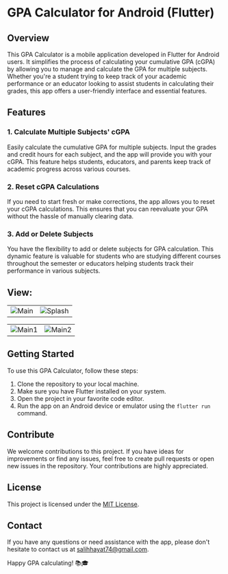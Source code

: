 # GPA Calculator for Android (Flutter)

## Overview

This GPA Calculator is a mobile application developed in Flutter for Android users. It simplifies the process of calculating your cumulative GPA (cGPA) by allowing you to manage and calculate the GPA for multiple subjects. Whether you're a student trying to keep track of your academic performance or an educator looking to assist students in calculating their grades, this app offers a user-friendly interface and essential features.

## Features

### 1. Calculate Multiple Subjects' cGPA

Easily calculate the cumulative GPA for multiple subjects. Input the grades and credit hours for each subject, and the app will provide you with your cGPA. This feature helps students, educators, and parents keep track of academic progress across various courses.

### 2. Reset cGPA Calculations

If you need to start fresh or make corrections, the app allows you to reset your cGPA calculations. This ensures that you can reevaluate your GPA without the hassle of manually clearing data.

### 3. Add or Delete Subjects

You have the flexibility to add or delete subjects for GPA calculation. This dynamic feature is valuable for students who are studying different courses throughout the semester or educators helping students track their performance in various subjects.

## View:

<table>
  <tr>
    <td><img src="https://github.com/SalihHayat74/Gpa-Calculator/assets/106287850/0be9b192-8be0-4697-bbea-8f9d647fc523" alt="Main"></td>
    <td><img src="https://github.com/SalihHayat74/Gpa-Calculator/assets/106287850/d9aaf419-4489-42f0-9ee0-3d50851eb7f9" alt="Splash"></td>
  </tr>
</table>
<table>
  <tr>
    <td><img src="https://github.com/SalihHayat74/Gpa-Calculator/assets/106287850/1fa9e070-3447-4e12-9743-356a278747f9" alt="Main1"></td>
    <td><img src="https://github.com/SalihHayat74/Gpa-Calculator/assets/106287850/cfca641d-9c3c-4e30-9150-ae6ca8bf21ad" alt="Main2"></td>
  </tr>
</table>

## Getting Started

To use this GPA Calculator, follow these steps:

1. Clone the repository to your local machine.
2. Make sure you have Flutter installed on your system.
3. Open the project in your favorite code editor.
4. Run the app on an Android device or emulator using the `flutter run` command.

## Contribute

We welcome contributions to this project. If you have ideas for improvements or find any issues, feel free to create pull requests or open new issues in the repository. Your contributions are highly appreciated.

## License

This project is licensed under the [MIT License](LICENSE.md).

## Contact

If you have any questions or need assistance with the app, please don't hesitate to contact us at salihhayat74@gmail.com.

Happy GPA calculating! 📚🎓
